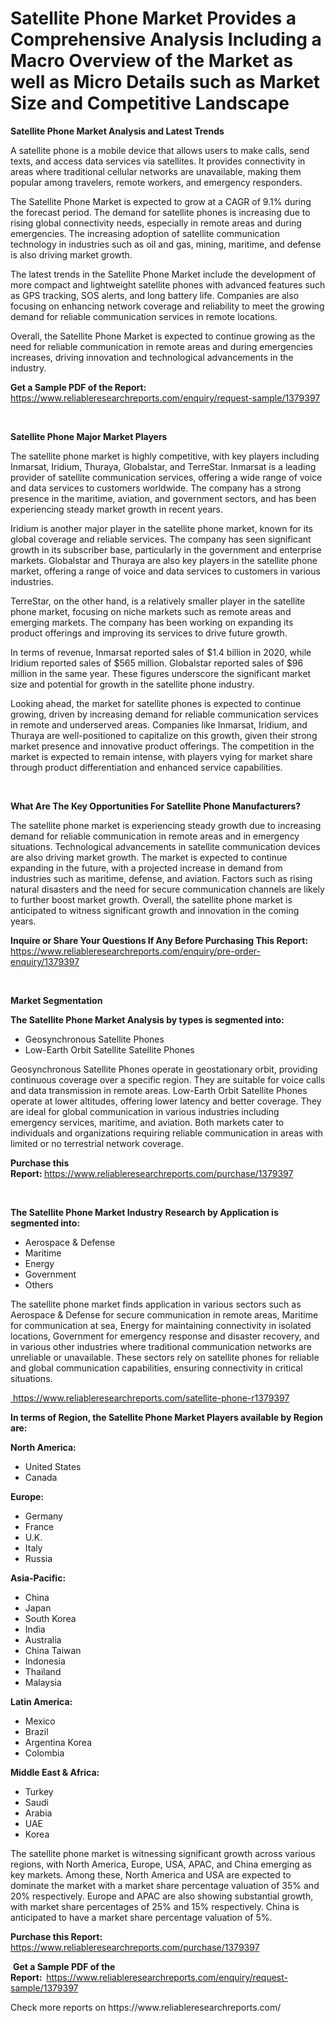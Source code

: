 <p><h1>Satellite Phone Market Provides a Comprehensive Analysis Including a Macro Overview of the Market as well as Micro Details such as Market Size and Competitive Landscape</h1></p><p><strong>Satellite Phone Market Analysis and Latest Trends</strong></p>
<p><p>A satellite phone is a mobile device that allows users to make calls, send texts, and access data services via satellites. It provides connectivity in areas where traditional cellular networks are unavailable, making them popular among travelers, remote workers, and emergency responders.</p><p>The Satellite Phone Market is expected to grow at a CAGR of 9.1% during the forecast period. The demand for satellite phones is increasing due to rising global connectivity needs, especially in remote areas and during emergencies. The increasing adoption of satellite communication technology in industries such as oil and gas, mining, maritime, and defense is also driving market growth.</p><p>The latest trends in the Satellite Phone Market include the development of more compact and lightweight satellite phones with advanced features such as GPS tracking, SOS alerts, and long battery life. Companies are also focusing on enhancing network coverage and reliability to meet the growing demand for reliable communication services in remote locations.</p><p>Overall, the Satellite Phone Market is expected to continue growing as the need for reliable communication in remote areas and during emergencies increases, driving innovation and technological advancements in the industry.</p></p>
<p><strong>Get a Sample PDF of the Report:&nbsp;</strong> <a href="https://www.reliableresearchreports.com/enquiry/request-sample/1379397">https://www.reliableresearchreports.com/enquiry/request-sample/1379397</a></p>
<p>&nbsp;</p>
<p><strong>Satellite Phone Major Market Players</strong></p>
<p><p>The satellite phone market is highly competitive, with key players including Inmarsat, Iridium, Thuraya, Globalstar, and TerreStar. Inmarsat is a leading provider of satellite communication services, offering a wide range of voice and data services to customers worldwide. The company has a strong presence in the maritime, aviation, and government sectors, and has been experiencing steady market growth in recent years.</p><p>Iridium is another major player in the satellite phone market, known for its global coverage and reliable services. The company has seen significant growth in its subscriber base, particularly in the government and enterprise markets. Globalstar and Thuraya are also key players in the satellite phone market, offering a range of voice and data services to customers in various industries.</p><p>TerreStar, on the other hand, is a relatively smaller player in the satellite phone market, focusing on niche markets such as remote areas and emerging markets. The company has been working on expanding its product offerings and improving its services to drive future growth.</p><p>In terms of revenue, Inmarsat reported sales of $1.4 billion in 2020, while Iridium reported sales of $565 million. Globalstar reported sales of $96 million in the same year. These figures underscore the significant market size and potential for growth in the satellite phone industry.</p><p>Looking ahead, the market for satellite phones is expected to continue growing, driven by increasing demand for reliable communication services in remote and underserved areas. Companies like Inmarsat, Iridium, and Thuraya are well-positioned to capitalize on this growth, given their strong market presence and innovative product offerings. The competition in the market is expected to remain intense, with players vying for market share through product differentiation and enhanced service capabilities.</p></p>
<p>&nbsp;</p>
<p><strong>What Are The Key Opportunities For Satellite Phone Manufacturers?</strong></p>
<p><p>The satellite phone market is experiencing steady growth due to increasing demand for reliable communication in remote areas and in emergency situations. Technological advancements in satellite communication devices are also driving market growth. The market is expected to continue expanding in the future, with a projected increase in demand from industries such as maritime, defense, and aviation. Factors such as rising natural disasters and the need for secure communication channels are likely to further boost market growth. Overall, the satellite phone market is anticipated to witness significant growth and innovation in the coming years.</p></p>
<p><strong>Inquire or Share Your Questions If Any Before Purchasing This Report:</strong> <a href="https://www.reliableresearchreports.com/enquiry/pre-order-enquiry/1379397">https://www.reliableresearchreports.com/enquiry/pre-order-enquiry/1379397</a></p>
<p>&nbsp;</p>
<p><strong>Market Segmentation</strong></p>
<p><strong>The Satellite Phone Market Analysis by types is segmented into:</strong></p>
<p><ul><li>Geosynchronous Satellite Phones</li><li>Low-Earth Orbit Satellite Satellite Phones</li></ul></p>
<p><p>Geosynchronous Satellite Phones operate in geostationary orbit, providing continuous coverage over a specific region. They are suitable for voice calls and data transmission in remote areas. Low-Earth Orbit Satellite Phones operate at lower altitudes, offering lower latency and better coverage. They are ideal for global communication in various industries including emergency services, maritime, and aviation. Both markets cater to individuals and organizations requiring reliable communication in areas with limited or no terrestrial network coverage.</p></p>
<p><strong>Purchase this Report:&nbsp;</strong><a href="https://www.reliableresearchreports.com/purchase/1379397">https://www.reliableresearchreports.com/purchase/1379397</a></p>
<p>&nbsp;</p>
<p><strong>The Satellite Phone Market Industry Research by Application is segmented into:</strong></p>
<p><ul><li>Aerospace & Defense</li><li>Maritime</li><li>Energy</li><li>Government</li><li>Others</li></ul></p>
<p><p>The satellite phone market finds application in various sectors such as Aerospace & Defense for secure communication in remote areas, Maritime for communication at sea, Energy for maintaining connectivity in isolated locations, Government for emergency response and disaster recovery, and in various other industries where traditional communication networks are unreliable or unavailable. These sectors rely on satellite phones for reliable and global communication capabilities, ensuring connectivity in critical situations.</p></p>
<p><a href="https://www.reliableresearchreports.com/satellite-phone-r1379397">&nbsp;https://www.reliableresearchreports.com/satellite-phone-r1379397</a></p>
<p><strong>In terms of Region, the Satellite Phone Market Players available by Region are:</strong></p>
<p>
    <p> <strong> North America: </strong>
        <ul>
            <li>United States</li>
            <li>Canada</li>
        </ul>
        </p> 
    <p> <strong> Europe: </strong>
        <ul>
            <li>Germany</li>
            <li>France</li>
            <li>U.K.</li>
            <li>Italy</li>
            <li>Russia</li>
        </ul>
        </p> 
    <p> <strong> Asia-Pacific: </strong>
        <ul>
            <li>China</li>
            <li>Japan</li>
            <li>South Korea</li>
            <li>India</li>
            <li>Australia</li>
            <li>China Taiwan</li>
            <li>Indonesia</li>
            <li>Thailand</li>
            <li>Malaysia</li>
        </ul>
        </p> 
    <p> <strong> Latin America: </strong>
        <ul>
            <li>Mexico</li>
            <li>Brazil</li>
            <li>Argentina Korea</li>
            <li>Colombia</li>
        </ul>
        </p> 
    <p> <strong> Middle East & Africa: </strong>
        <ul>
            <li>Turkey</li>
            <li>Saudi</li>
            <li>Arabia</li>
            <li>UAE</li>
            <li>Korea</li>
        </ul>
    </p>
    </p>
<p><p>The satellite phone market is witnessing significant growth across various regions, with North America, Europe, USA, APAC, and China emerging as key markets. Among these, North America and USA are expected to dominate the market with a market share percentage valuation of 35% and 20% respectively. Europe and APAC are also showing substantial growth, with market share percentages of 25% and 15% respectively. China is anticipated to have a market share percentage valuation of 5%.</p></p>
<p><strong>Purchase this Report: </strong><a href="https://www.reliableresearchreports.com/purchase/1379397">https://www.reliableresearchreports.com/purchase/1379397</a></p>
<p>&nbsp;<strong>Get a Sample PDF of the Report:&nbsp;&nbsp;</strong><a href="https://www.reliableresearchreports.com/enquiry/request-sample/1379397">https://www.reliableresearchreports.com/enquiry/request-sample/1379397</a></p>
<p><strong></strong></p>
<p>Check more reports on https://www.reliableresearchreports.com/</p>